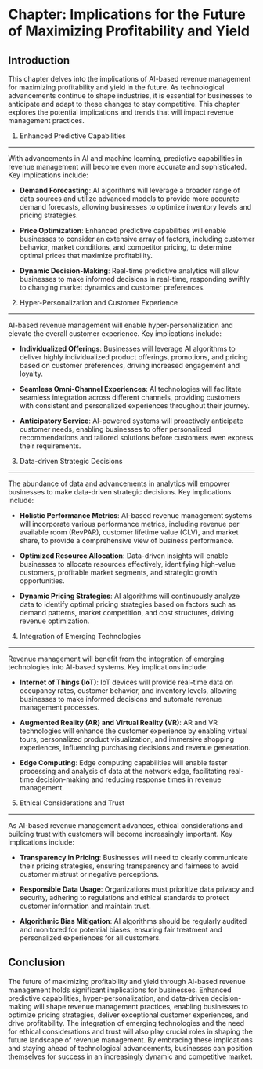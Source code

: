 Chapter: Implications for the Future of Maximizing Profitability and Yield
==========================================================================

Introduction
------------

This chapter delves into the implications of AI-based revenue management for maximizing profitability and yield in the future. As technological advancements continue to shape industries, it is essential for businesses to anticipate and adapt to these changes to stay competitive. This chapter explores the potential implications and trends that will impact revenue management practices.

1. Enhanced Predictive Capabilities
-----------------------------------

With advancements in AI and machine learning, predictive capabilities in revenue management will become even more accurate and sophisticated. Key implications include:

* **Demand Forecasting**: AI algorithms will leverage a broader range of data sources and utilize advanced models to provide more accurate demand forecasts, allowing businesses to optimize inventory levels and pricing strategies.

* **Price Optimization**: Enhanced predictive capabilities will enable businesses to consider an extensive array of factors, including customer behavior, market conditions, and competitor pricing, to determine optimal prices that maximize profitability.

* **Dynamic Decision-Making**: Real-time predictive analytics will allow businesses to make informed decisions in real-time, responding swiftly to changing market dynamics and customer preferences.

2. Hyper-Personalization and Customer Experience
------------------------------------------------

AI-based revenue management will enable hyper-personalization and elevate the overall customer experience. Key implications include:

* **Individualized Offerings**: Businesses will leverage AI algorithms to deliver highly individualized product offerings, promotions, and pricing based on customer preferences, driving increased engagement and loyalty.

* **Seamless Omni-Channel Experiences**: AI technologies will facilitate seamless integration across different channels, providing customers with consistent and personalized experiences throughout their journey.

* **Anticipatory Service**: AI-powered systems will proactively anticipate customer needs, enabling businesses to offer personalized recommendations and tailored solutions before customers even express their requirements.

3. Data-driven Strategic Decisions
----------------------------------

The abundance of data and advancements in analytics will empower businesses to make data-driven strategic decisions. Key implications include:

* **Holistic Performance Metrics**: AI-based revenue management systems will incorporate various performance metrics, including revenue per available room (RevPAR), customer lifetime value (CLV), and market share, to provide a comprehensive view of business performance.

* **Optimized Resource Allocation**: Data-driven insights will enable businesses to allocate resources effectively, identifying high-value customers, profitable market segments, and strategic growth opportunities.

* **Dynamic Pricing Strategies**: AI algorithms will continuously analyze data to identify optimal pricing strategies based on factors such as demand patterns, market competition, and cost structures, driving revenue optimization.

4. Integration of Emerging Technologies
---------------------------------------

Revenue management will benefit from the integration of emerging technologies into AI-based systems. Key implications include:

* **Internet of Things (IoT)**: IoT devices will provide real-time data on occupancy rates, customer behavior, and inventory levels, allowing businesses to make informed decisions and automate revenue management processes.

* **Augmented Reality (AR) and Virtual Reality (VR)**: AR and VR technologies will enhance the customer experience by enabling virtual tours, personalized product visualization, and immersive shopping experiences, influencing purchasing decisions and revenue generation.

* **Edge Computing**: Edge computing capabilities will enable faster processing and analysis of data at the network edge, facilitating real-time decision-making and reducing response times in revenue management.

5. Ethical Considerations and Trust
-----------------------------------

As AI-based revenue management advances, ethical considerations and building trust with customers will become increasingly important. Key implications include:

* **Transparency in Pricing**: Businesses will need to clearly communicate their pricing strategies, ensuring transparency and fairness to avoid customer mistrust or negative perceptions.

* **Responsible Data Usage**: Organizations must prioritize data privacy and security, adhering to regulations and ethical standards to protect customer information and maintain trust.

* **Algorithmic Bias Mitigation**: AI algorithms should be regularly audited and monitored for potential biases, ensuring fair treatment and personalized experiences for all customers.

Conclusion
----------

The future of maximizing profitability and yield through AI-based revenue management holds significant implications for businesses. Enhanced predictive capabilities, hyper-personalization, and data-driven decision-making will shape revenue management practices, enabling businesses to optimize pricing strategies, deliver exceptional customer experiences, and drive profitability. The integration of emerging technologies and the need for ethical considerations and trust will also play crucial roles in shaping the future landscape of revenue management. By embracing these implications and staying ahead of technological advancements, businesses can position themselves for success in an increasingly dynamic and competitive market.
